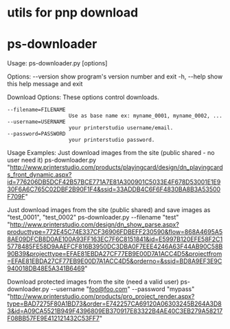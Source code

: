# utils for pnp download

# ps-downloader
 Usage: ps-downloader.py [options] <url> 

 Options:
  --version             show program's version number and exit
  -h, --help            show this help message and exit

  Download Options:
    These options control downloads.

    --filename=FILENAME
                        Use as base name ex: myname_0001, myname_0002, ...
    --username=USERNAME
                        your printerstudio username/email.
    --password=PASSWORD
                        your printerstudio password.

Usage Examples:
Just download images from the site (public shared - no user need it)
  ps-downloader.py "http://www.printerstudio.com/products/playingcard/design/dn_playingcards_front_dynamic.aspx?id=776206DB5DCF42B57BCE771A7E81A300901C5033E4F678D53001E1E930F6A6C765C02DBF2B90F1F4&ssid=33ADDB4C6F6F4830BA8B3A53500F709F"

Just download images from the site (public shared) and save images as "test_0001", "test_0002"
  ps-downloader.py --filename "test" "http://www.printerstudio.com/design/dn_show_parse.aspx?producttype=772E45C74E337CF36906FDBEFF230590&flow=868A4695A58AE09DFCB8D0AE100A93FF163EC7F6C8151841&id=E5997B120EFE58F2C15778485FE58D9AAEFCF816B3950DC3DBA0F7EEE4246A63F44AB90C58B90B39&projecttype=EFAE81EBDA27CF77EB9E00D7A1ACC4D5&projectfrom=EFAE81EBDA27CF77EB9E00D7A1ACC4D5&orderno=&ssid=BD8A9EF3E9C940018DB48E5A341B6469"

Download protected images from the site (need a valid user)
  ps-downloader.py --username "foo@foo.com" --password "mypass" "http://www.printerstudio.com/products/pro_project_render.aspx?type=BAD7275F80A1BD73&order=E742257CA69120A06303245B264A3D83&id=A09CA5521B949F4396809EB370917E83322B4AE40C3EB279A58217F08BB57FE9E412121432C53FF7"
  